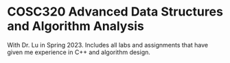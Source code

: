 # COSC320 Advanced Data Structures and Algorithm Analysis
With Dr. Lu in Spring 2023. Includes all labs and assignments that have given me experience in C++ and algorithm design.
